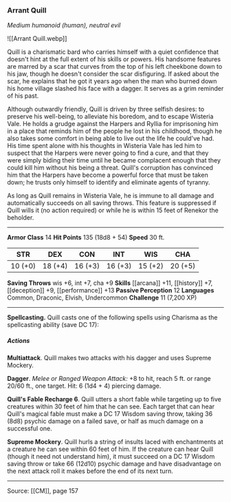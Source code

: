 ### Arrant Quill
_Medium humanoid (human), neutral evil_

![[Arrant Quill.webp]]

Quill is a charismatic bard who carries himself with a quiet confidence that doesn't hint at the full extent of his skills or powers. His handsome features are marred by a scar that curves from the top of his left cheekbone down to his jaw, though he doesn't consider the scar disfiguring. If asked about the scar, he explains that he got it years ago when the man who burned down his home village slashed his face with a dagger. It serves as a grim reminder of his past.

Although outwardly friendly, Quill is driven by three selfish desires: to preserve his well-being, to alleviate his boredom, and to escape Wisteria Vale. He holds a grudge against the Harpers and Ryllia for imprisoning him in a place that reminds him of the people he lost in his childhood, though he also takes some comfort in being able to live out the life he could've had. His time spent alone with his thoughts in Wisteria Vale has led him to suspect that the Harpers were never going to find a cure, and that they were simply biding their time until he became complacent enough that they could kill him without his being a threat. Quill's corruption has convinced him that the Harpers have become a powerful force that must be taken down; he trusts only himself to identify and eliminate agents of tyranny.

As long as Quill remains in Wisteria Vale, he is immune to all damage and automatically succeeds on all saving throws. This feature is suppressed if Quill wills it (no action required) or while he is within 15 feet of Renekor the beholder.




---

**Armor Class** 14
**Hit Points** 135 (18d8 + 54)
**Speed** 30 ft.

| STR     | DEX     | CON     | INT     | WIS     | CHA     |
|---------|---------|---------|---------|---------|---------|
| 10 (+0) | 18 (+4) | 16 (+3) | 16 (+3) | 15 (+2) | 20 (+5) |

**Saving Throws** wis +6, int +7, cha +9
**Skills** [[arcana]] +11, [[history]] +7, [[deception]] +9, [[performance]] +13
**Passive Perception** 12
**Languages** Common, Draconic, Elvish, Undercommon
**Challenge** 11 (7,200 XP)

---

**Spellcasting.** Quill casts one of the following spells using Charisma as the spellcasting ability (save DC 17):

##### Actions
**Multiattack**. Quill makes two attacks with his dagger and uses Supreme Mockery.

**Dagger**. _Melee or Ranged Weapon Attack:_ +8 to hit, reach 5 ft. or range 20/60 ft., one target. Hit: 6 (1d4 + 4) piercing damage.

**Quill's Fable Recharge 6**. Quill utters a short fable while targeting up to five creatures within 30 feet of him that he can see. Each target that can hear Quill's magical fable must make a DC 17 Wisdom saving throw, taking 36 (8d8) psychic damage on a failed save, or half as much damage on a successful one.

**Supreme Mockery**. Quill hurls a string of insults laced with enchantments at a creature he can see within 60 feet of him. If the creature can hear Quill (though it need not understand him), it must succeed on a DC 17 Wisdom saving throw or take 66 (12d10) psychic damage and have disadvantage on the next attack roll it makes before the end of its next turn.


---

Source: [[CM]], page 157